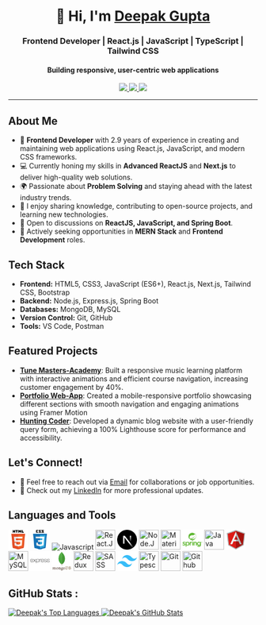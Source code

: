 <h1 align="center">👋 Hi, I'm <a href="https://github.com/deepakguptabvp" target="blank">Deepak Gupta</a></h1>

<h3 align="center">Frontend Developer | React.js | JavaScript | TypeScript | Tailwind CSS</h3>
<h4 align="center">Building responsive, user-centric web applications</h4>

<p align="center">
   <a href="https://portfolio-deepak-gupta.vercel.app/" target="_blank">
    <img src="https://img.shields.io/badge/Portfolio-D14836?style=for-the-badge&logo=portfolio&logoColor=white"/>
  </a>
  <a href="https://www.linkedin.com/in/deepak-gupta-057684141/" target="_blank">
    <img src="https://img.shields.io/badge/LinkedIn-0077B5?style=for-the-badge&logo=linkedin&logoColor=white"/>
  </a>
  <a href="mailto:deepakgupta.150743@gmail.com">
    <img src="https://img.shields.io/badge/Gmail-D14836?style=for-the-badge&logo=gmail&logoColor=white"/>
  </a>
</p>



<!-- <p align="center">
  <img align="center" height="300" width="400" alt="React" src="https://www.tatvasoft.com/blog/wp-content/uploads/2022/07/Why-Use-React.jpg">
</p>  -->

---

## About Me
- 🎯 **Frontend Developer** with 2.9 years of experience in creating and maintaining web applications using React.js, JavaScript, and modern CSS frameworks.
- 💻 Currently honing my skills in **Advanced ReactJS** and **Next.js** to deliver high-quality web solutions.
- 🌍 Passionate about **Problem Solving** and staying ahead with the latest industry trends.
- 🚀 I enjoy sharing knowledge, contributing to open-source projects, and learning new technologies.
- 💬 Open to discussions on **ReactJS, JavaScript, and Spring Boot**.
- 🤝 Actively seeking opportunities in **MERN Stack** and **Frontend Development** roles.

## Tech Stack
- **Frontend:** HTML5, CSS3, JavaScript (ES6+), React.js, Next.js, Tailwind CSS, Bootstrap
- **Backend:** Node.js, Express.js, Spring Boot
- **Databases:** MongoDB, MySQL
- **Version Control:** Git, GitHub
- **Tools:** VS Code, Postman

## Featured Projects
- [**Tune Masters-Academy**](https://tune-masters-academy.vercel.app/):  Built a responsive music learning platform with interactive animations and efficient course navigation, increasing customer engagement by 40%.
- [**Portfolio Web-App**](portfolio-deepak-gupta.vercel.app): Created a mobile-responsive portfolio showcasing different sections with smooth navigation and engaging animations using Framer Motion​
- [**Hunting Coder**](https://huntingcoder-delta.vercel.app/): Developed a dynamic blog website with a user-friendly query form, achieving a 100% Lighthouse score for performance and accessibility.

## Let's Connect!
- 📧 Feel free to reach out via [Email](mailto:deepakgupta.150743@gmail.com) for collaborations or job opportunities.
- 💼 Check out my [LinkedIn](https://www.linkedin.com/in/deepak-gupta-057684141/) for more professional updates.


## **Languages and Tools**
<p>
<img src="https://raw.githubusercontent.com/devicons/devicon/master/icons/html5/html5-original-wordmark.svg" title="HTML5" width="40px" height="40px">
<img src="https://raw.githubusercontent.com/devicons/devicon/master/icons/css3/css3-original-wordmark.svg" title="CSS3" width="40px" height="40px">
<img src="https://cdn.jsdelivr.net/gh/devicons/devicon/icons/javascript/javascript-original.svg" title="Javascript" width=40px heigth=50px >
<img src ="https://cdn.jsdelivr.net/gh/devicons/devicon/icons/react/react-original-wordmark.svg" title="React.Js" width="40px" height="40px">
<img src="https://github.com/devicons/devicon/blob/v2.15.1/icons/nextjs/nextjs-original.svg" title="Next.Js" width="40px" height="40px" >
<img src="https://cdn.jsdelivr.net/gh/devicons/devicon/icons/nodejs/nodejs-original.svg" title="Node.Js"  width="40px" height="40px" />
<img src="https://cdn.jsdelivr.net/gh/devicons/devicon/icons/materialui/materialui-original.svg"  title="Material-UI" width="40px" height="40px" />
<img src ="https://github.com/devicons/devicon/blob/v2.15.1/icons/spring/spring-original-wordmark.svg" title="Spring" width="40px" height="40px">
<img src="https://cdn.jsdelivr.net/gh/devicons/devicon/icons/java/java-original.svg" title="Java" width="40px" height="40px" />
<img src="https://github.com/devicons/devicon/blob/v2.15.1/icons/angularjs/angularjs-original.svg" title="Angular" width="40px" height="40px" />
<img src="https://cdn.jsdelivr.net/gh/devicons/devicon/icons/mysql/mysql-original-wordmark.svg" title="MySQL"  width="40px" height="40px" />
<img src="https://github.com/devicons/devicon/blob/v2.15.1/icons/express/express-original-wordmark.svg" title="Express.JS"  width="40px" height="40px" />
<img src="https://github.com/devicons/devicon/blob/v2.15.1/icons/mongodb/mongodb-original-wordmark.svg" title="MongoDB"  width="40px" height="40px" />
<img src="https://cdn.jsdelivr.net/gh/devicons/devicon/icons/redux/redux-original.svg" title="Redux"  width="40px" height="40px" />
<img src="https://cdn.jsdelivr.net/gh/devicons/devicon/icons/sass/sass-original.svg" title="SASS" width="40px" height="40px" />
<img src="https://github.com/devicons/devicon/blob/v2.15.1/icons/tailwindcss/tailwindcss-plain.svg" title="Tailwind CSS"  width="40px" height="40px" />
<img src="https://cdn.jsdelivr.net/gh/devicons/devicon/icons/typescript/typescript-original.svg" title="Typescript"  width="40px" height="40px" />
<img src ="https://cdn.jsdelivr.net/gh/devicons/devicon/icons/git/git-plain.svg" title="Git" width="40px" height="40px">
<img src="https://cdn.jsdelivr.net/gh/devicons/devicon/icons/github/github-original-wordmark.svg" title="Github" width="40px" height="40px"> 
<!-- <img src ="https://cdn.jsdelivr.net/gh/devicons/devicon/icons/vscode/vscode-original-wordmark.svg" title="VS Studio Code" width="35px" height="35px">
<img src="https://cdn.jsdelivr.net/gh/devicons/devicon/icons/android/android-original-wordmark.svg" title="Android" width="40px" height="40px" />         
<img src="https://cdn.jsdelivr.net/gh/devicons/devicon/icons/androidstudio/androidstudio-plain-wordmark.svg" title="Android-Studio" width="40px" height="40px"/> -->
</p>

## **GitHub Stats** :

<a href="https://github.com/deepakguptabvp" title="Check out Deepak's GitHub profile">
  <img width="49%" height="30%" alt="Deepak's Top Languages" src="https://github-readme-stats.vercel.app/api/top-langs/?username=deepakguptabvp&layout=compact&theme=tokyonight" />
</a>
<a href="https://github.com/deepakguptabvp" title="Deepak's GitHub Stats">
  <img width="50%" height="60%" alt="Deepak's GitHub Stats" src="https://github-readme-stats.vercel.app/api?username=deepakguptabvp&show_icons=true&theme=tokyonight"/>
</a>




<!-- ## **Projects** -->

<!-- BLOG-POST-LIST:START -->
<!-- 
- [Tesla Website Clone using ReactJS](https://tesla-clone-shyamtawli.netlify.app/)
- [Landing Page Responsive - dolla](https://dolla-responsive-shyamtawli.netlify.app/)
- [YouTube Clone using HTML & CSS](https://youtube-clone-shyamtawli.netlify.app/)
- [ToDo List using ReactJS](https://todo-react-shyamtawli.netlify.app/)
- [Crypto Price Tracker using ReactJS](https://crypto-price-shyamtawli.netlify.app/) -->
<!-- BLOG-POST-LIST:END -->
